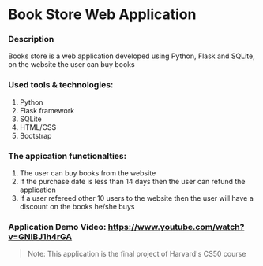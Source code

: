 # Book Store Web Application

### Description 
Books store is a web application developed using Python, Flask and SQLite, on the website the user can buy books

### Used tools & technologies:
1. Python
2. Flask framework
3. SQLite
4. HTML/CSS
5. Bootstrap


### The appication functionalties:
1. The user can buy books from the website
2. If the purchase date is less than 14 days then the user can refund the application
3. If a user refereed other 10 users to the website then the user will have a discount on the books he/she buys

### Application Demo Video: https://www.youtube.com/watch?v=GNlBJ1h4rGA

> Note: This application is the final project of Harvard's CS50 course
